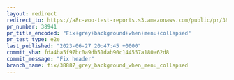 ```yaml
---
layout: redirect
redirect_to: https://a8c-woo-test-reports.s3.amazonaws.com/public/pr/38941/e2e/index.html
pr_number: 38941
pr_title_encoded: "Fix+grey+background+when+menu+collapsed"
pr_test_type: e2e
last_published: "2023-06-27 20:47:45 +0000"
commit_sha: fda4ba5f97bc0a9db51dab90c144557a180a62d8
commit_message: "Fix header"
branch_name: fix/38887_grey_background_when_menu_collapsed
---
```

